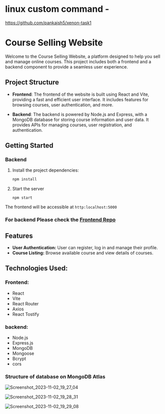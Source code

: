 # linux custom command - 
https://github.com/pankajsh5/xenon-task1

# Course Selling Website

Welcome to the Course Selling Website, a platform designed to help you sell and manage online courses. This project includes both a frontend and a backend component to provide a seamless user experience.

## Project Structure

- **Frontend**: The frontend of the website is built using React and Vite, providing a fast and efficient user interface. It includes features for browsing courses, user authentication, and more.

- **Backend**: The backend is powered by Node.js and Express, with a MongoDB database for storing course information and user data. It provides APIs for managing courses, user registration, and authentication.

## Getting Started

### Backend


1. Install the project dependencies:
    ```bash
    npm install
    ```
2. Start the server
    ```
    npm start
    ```
The frontend will be accessible at `http:localhost:5000`

### For backend Please check the [Frontend Repo](https://github.com/pankajsh5/xenon-frontend/)

## Features
- **User Authentication:** User can register, log in and manage their profile.
- **Course Listing:** Browse available  course and view details of courses.

## Technologies Used:
 ### Frontend:
 - React
 - Vite
 - React Router
 - Axios
 - React Tostify

 ### backend:
 - Node.js
 - Express.js
 - MongoDB
 - Mongoose
 - Bcrypt
 - cors

### Structure of database on MongoDB Atlas
![Screenshot_2023-11-02_19_27_04](https://github.com/pankajsh5/xenon-backend/assets/120113677/0bc970d9-649f-490a-b6b0-333124b707c0)

![Screenshot_2023-11-02_19_28_31](https://github.com/pankajsh5/xenon-backend/assets/120113677/cb1e1dcc-b22a-45e4-8c6f-22095abbd695)

![Screenshot_2023-11-02_19_29_08](https://github.com/pankajsh5/xenon-backend/assets/120113677/64b335ef-4a3f-4ee3-8179-6a7a240be00f)



